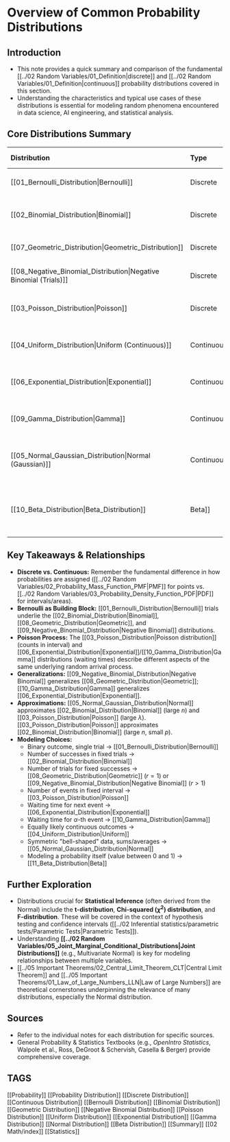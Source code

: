# Overview of Common Probability Distributions

## Introduction
*   This note provides a quick summary and comparison of the fundamental [[../02 Random Variables/01_Definition|discrete]] and [[../02 Random Variables/01_Definition|continuous]] probability distributions covered in this section.
*   Understanding the characteristics and typical use cases of these distributions is essential for modeling random phenomena encountered in data science, AI engineering, and statistical analysis.

## Core Distributions Summary

| Distribution                                                      | Type       | Parameters                       | Key Use Case / Interpretation                               | Mean ($E[X]$)                                     | Variance ($Var(X)$)           | Notes                                                  |                        |
| :---------------------------------------------------------------- | :--------- | :------------------------------- | :---------------------------------------------------------- | :------------------------------------------------ | :---------------------------- | :----------------------------------------------------- | ---------------------- |
| [[01_Bernoulli_Distribution\|Bernoulli]]                          | Discrete   | $p$ (success prob)               | Single trial, two outcomes (0/1, success/failure)           | $p$                                               | $p(1-p)$                      | Building block                                         |                        |
| [[02_Binomial_Distribution\|Binomial]]                            | Discrete   | $n$ (trials), $p$                | Number of successes in $n$ independent Bernoulli trials     | $np$                                              | $np(1-p)$                     | Fixed trials                                           |                        |
| [[07_Geometric_Distribution\|Geometric_Distribution]]             | Discrete   | $p$                              | Number of trials until *first* success                      | $1/p$                                             | $\frac{1-p}{p^2}$             | Memoryless                                             |                        |
| [[08_Negative_Binomial_Distribution\|Negative Binomial (Trials)]] | Discrete   | $r$ (successes), $p$             | Number of trials until *$r$-th* success                     | $r/p$                                             | $\frac{r(1-p)}{p^2}$          | Generalizes Geometric ($r=1$)                          |                        |
| [[03_Poisson_Distribution\|Poisson]]                              | Discrete   | $\lambda$ (rate/average)         | Number of events in fixed interval (time/space)             | $\lambda$                                         | $\lambda$                     | Mean = Variance                                        |                        |
| [[04_Uniform_Distribution\|Uniform (Continuous)]]                 | Continuous | $a$ (min), $b$ (max)             | Outcomes equally likely within range $[a, b]$               | $\frac{a+b}{2}$                                   | $\frac{(b-a)^2}{12}$          | Used in simulation                                     |                        |
| [[06_Exponential_Distribution\|Exponential]]                      | Continuous | $\lambda$ (rate)                 | Waiting time until *next* event in Poisson process          | $1/\lambda$                                       | $1/\lambda^2$                 | Memoryless, Mean=SD                                    |                        |
| [[09_Gamma_Distribution\|Gamma]]                                  | Continuous | $\alpha$ (shape), $\beta$ (rate) | Waiting time until *$\alpha$-th* event in Poisson process   | $\alpha/\beta$                                    | $\alpha/\beta^2$              | Generalizes Exponential ($\alpha=1$)                   |                        |
| [[05_Normal_Gaussian_Distribution\|Normal (Gaussian)]]            | Continuous | $\mu$ (mean), $\sigma^2$ (var)   | "Bell curve", sums of vars (CLT), errors, natural phenomena | $\mu$                                             | $\sigma^2$                    | Central Limit Theorem                                  |                        |
| [[10_Beta_Distribution\|Beta_Distribution]]                       | Beta]]     | Continuous                       | $\alpha$ (shape), $\beta$ (shape)                           | Represents a probability (values between 0 and 1) | $\frac{\alpha}{\alpha+\beta}$ | $\frac{\alpha\beta}{(\alpha+\beta)^2(\alpha+\beta+1)}$ | Bayesian prior for $p$ |

## Key Takeaways & Relationships

*   **Discrete vs. Continuous:** Remember the fundamental difference in how probabilities are assigned ([[../02 Random Variables/02_Probability_Mass_Function_PMF|PMF]] for points vs. [[../02 Random Variables/03_Probability_Density_Function_PDF|PDF]] for intervals/areas).
*   **Bernoulli as Building Block:** [[01_Bernoulli_Distribution|Bernoulli]] trials underlie the [[02_Binomial_Distribution|Binomial]], [[08_Geometric_Distribution|Geometric]], and [[09_Negative_Binomial_Distribution|Negative Binomial]] distributions.
*   **Poisson Process:** The [[03_Poisson_Distribution|Poisson distribution]] (counts in interval) and [[06_Exponential_Distribution|Exponential]]/[[10_Gamma_Distribution|Gamma]] distributions (waiting times) describe different aspects of the same underlying random arrival process.
*   **Generalizations:** [[09_Negative_Binomial_Distribution|Negative Binomial]] generalizes [[08_Geometric_Distribution|Geometric]]; [[10_Gamma_Distribution|Gamma]] generalizes [[06_Exponential_Distribution|Exponential]].
*   **Approximations:** [[05_Normal_Gaussian_Distribution|Normal]] approximates [[02_Binomial_Distribution|Binomial]] (large $n$) and [[03_Poisson_Distribution|Poisson]] (large $\lambda$). [[03_Poisson_Distribution|Poisson]] approximates [[02_Binomial_Distribution|Binomial]] (large $n$, small $p$).
*   **Modeling Choices:**
    *   Binary outcome, single trial -> [[01_Bernoulli_Distribution|Bernoulli]]
    *   Number of successes in fixed trials -> [[02_Binomial_Distribution|Binomial]]
    *   Number of trials for fixed successes -> [[08_Geometric_Distribution|Geometric]] ($r=1$) or [[09_Negative_Binomial_Distribution|Negative Binomial]] ($r>1$)
    *   Number of events in fixed interval -> [[03_Poisson_Distribution|Poisson]]
    *   Waiting time for next event -> [[06_Exponential_Distribution|Exponential]]
    *   Waiting time for $\alpha$-th event -> [[10_Gamma_Distribution|Gamma]]
    *   Equally likely continuous outcomes -> [[04_Uniform_Distribution|Uniform]]
    *   Symmetric "bell-shaped" data, sums/averages -> [[05_Normal_Gaussian_Distribution|Normal]]
    *   Modeling a probability itself (value between 0 and 1) -> [[11_Beta_Distribution|Beta]]

## Further Exploration
*   Distributions crucial for **Statistical Inference** (often derived from the Normal) include the **t-distribution**, **Chi-squared ($\chi^2$) distribution**, and **F-distribution**. These will be covered in the context of hypothesis testing and confidence intervals ([[../02 Inferential statistics/parametric tests/Parametric Tests|Parametric Tests]]).
*   Understanding **[[../02 Random Variables/05_Joint_Marginal_Conditional_Distributions|Joint Distributions]]** (e.g., Multivariate Normal) is key for modeling relationships between multiple variables.
*   [[../05 Important Theorems/02_Central_Limit_Theorem_CLT|Central Limit Theorem]] and [[../05 Important Theorems/01_Law_of_Large_Numbers_LLN|Law of Large Numbers]] are theoretical cornerstones underpinning the relevance of many distributions, especially the Normal distribution.

## Sources
*   Refer to the individual notes for each distribution for specific sources.
*   General Probability & Statistics Textbooks (e.g., *OpenIntro Statistics*, Walpole et al., Ross, DeGroot & Schervish, Casella & Berger) provide comprehensive coverage.

## TAGS
[[Probability]] [[Probability Distribution]] [[Discrete Distribution]] [[Continuous Distribution]] [[Bernoulli Distribution]] [[Binomial Distribution]] [[Geometric Distribution]] [[Negative Binomial Distribution]] [[Poisson Distribution]] [[Uniform Distribution]] [[Exponential Distribution]] [[Gamma Distribution]] [[Normal Distribution]] [[Beta Distribution]] [[Summary]] [[02 Math/index]] [[Statistics]]